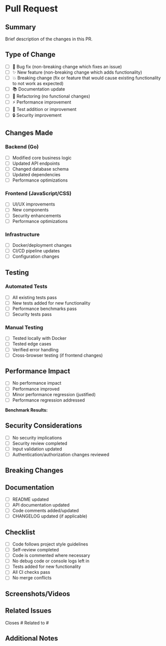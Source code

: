 # Pull Request

## Summary

Brief description of the changes in this PR.

## Type of Change

- [ ] 🐛 Bug fix (non-breaking change which fixes an issue)
- [ ] ✨ New feature (non-breaking change which adds functionality)
- [ ] 💥 Breaking change (fix or feature that would cause existing functionality to not work as expected)
- [ ] 📚 Documentation update
- [ ] 🔧 Refactoring (no functional changes)
- [ ] ⚡ Performance improvement
- [ ] 🧪 Test addition or improvement
- [ ] 🔒 Security improvement

## Changes Made

### Backend (Go)
- [ ] Modified core business logic
- [ ] Updated API endpoints
- [ ] Changed database schema
- [ ] Updated dependencies
- [ ] Performance optimizations

### Frontend (JavaScript/CSS)
- [ ] UI/UX improvements
- [ ] New components
- [ ] Security enhancements
- [ ] Performance optimizations

### Infrastructure
- [ ] Docker/deployment changes
- [ ] CI/CD pipeline updates
- [ ] Configuration changes

## Testing

### Automated Tests
- [ ] All existing tests pass
- [ ] New tests added for new functionality
- [ ] Performance benchmarks pass
- [ ] Security tests pass

### Manual Testing
- [ ] Tested locally with Docker
- [ ] Tested edge cases
- [ ] Verified error handling
- [ ] Cross-browser testing (if frontend changes)

## Performance Impact

- [ ] No performance impact
- [ ] Performance improved
- [ ] Minor performance regression (justified)
- [ ] Performance regression addressed

**Benchmark Results:**
<!-- Include relevant benchmark comparisons if applicable -->

## Security Considerations

- [ ] No security implications
- [ ] Security review completed
- [ ] Input validation updated
- [ ] Authentication/authorization changes reviewed

## Breaking Changes

<!-- If this is a breaking change, describe the impact and migration path -->

## Documentation

- [ ] README updated
- [ ] API documentation updated
- [ ] Code comments added/updated
- [ ] CHANGELOG updated (if applicable)

## Checklist

- [ ] Code follows project style guidelines
- [ ] Self-review completed
- [ ] Code is commented where necessary
- [ ] No debug code or console logs left in
- [ ] Tests added for new functionality
- [ ] All CI checks pass
- [ ] No merge conflicts

## Screenshots/Videos

<!-- If applicable, add screenshots or videos demonstrating the changes -->

## Related Issues

Closes #<!-- issue number -->
Related to #<!-- issue number -->

## Additional Notes

<!-- Any additional information, context, or considerations for reviewers -->